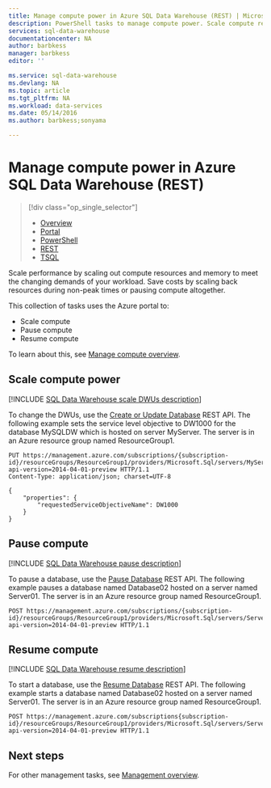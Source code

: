 ```yaml
---
title: Manage compute power in Azure SQL Data Warehouse (REST) | Microsoft Azure
description: PowerShell tasks to manage compute power. Scale compute resources by adjusting DWUs. Or, pause and resume compute resources to save costs.
services: sql-data-warehouse
documentationcenter: NA
author: barbkess
manager: barbkess
editor: ''

ms.service: sql-data-warehouse
ms.devlang: NA
ms.topic: article
ms.tgt_pltfrm: NA
ms.workload: data-services
ms.date: 05/14/2016
ms.author: barbkess;sonyama

---
```

# Manage compute power in Azure SQL Data Warehouse (REST)
> [!div class="op_single_selector"]
> * [Overview](sql-data-warehouse-manage-compute-overview.md)
> * [Portal](sql-data-warehouse-manage-compute-portal.md)
> * [PowerShell](sql-data-warehouse-manage-compute-powershell.md)
> * [REST](sql-data-warehouse-manage-compute-rest-api.md)
> * [TSQL](sql-data-warehouse-manage-compute-tsql.md)
> 
> 

Scale performance by scaling out compute resources and memory to meet the changing demands of your workload. Save costs by scaling back resources during non-peak times or pausing compute altogether. 

This collection of tasks uses the Azure portal to:

* Scale compute
* Pause compute
* Resume compute

To learn about this, see [Manage compute overview](sql-data-warehouse-manage-compute-overview.md).

<a name="scale-performance-bk"></a>
<a name="scale-compute-bk"></a>

## Scale compute power
[!INCLUDE [SQL Data Warehouse scale DWUs description](../../includes/sql-data-warehouse-scale-dwus-description.md)]

To change the DWUs, use the [Create or Update Database](https://msdn.microsoft.com/library/azure/mt163685.aspx) REST API. The following example sets the service level objective to DW1000 for the database MySQLDW which is hosted on server MyServer. The server is in an Azure resource group named ResourceGroup1.

```
PUT https://management.azure.com/subscriptions/{subscription-id}/resourceGroups/ResourceGroup1/providers/Microsoft.Sql/servers/MyServer/databases/MySQLDW?api-version=2014-04-01-preview HTTP/1.1
Content-Type: application/json; charset=UTF-8

{
    "properties": {
        "requestedServiceObjectiveName": DW1000
    }
}
```

<a name="pause-compute-bk"></a>

## Pause compute
[!INCLUDE [SQL Data Warehouse pause description](../../includes/sql-data-warehouse-pause-description.md)]

To pause a database, use the [Pause Database](https://msdn.microsoft.com/library/azure/mt718817.aspx) REST API. The following example pauses a database named Database02 hosted on a server named Server01. The server is in an Azure resource group named ResourceGroup1.

```
POST https://management.azure.com/subscriptions/{subscription-id}/resourceGroups/ResourceGroup1/providers/Microsoft.Sql/servers/Server01/databases/Database02/pause?api-version=2014-04-01-preview HTTP/1.1
```

<a name="resume-compute-bk"></a>

## Resume compute
[!INCLUDE [SQL Data Warehouse resume description](../../includes/sql-data-warehouse-resume-description.md)]

To start a database, use the [Resume Database](https://msdn.microsoft.com/library/azure/mt718820.aspx) REST API. The following example starts a database named Database02 hosted on a server named Server01. The server is in an Azure resource group named ResourceGroup1. 

```
POST https://management.azure.com/subscriptions{subscription-id}/resourceGroups/ResourceGroup1/providers/Microsoft.Sql/servers/Server01/databases/Database02/resume?api-version=2014-04-01-preview HTTP/1.1
```

<a name="next-steps-bk"></a>

## Next steps
For other management tasks, see [Management overview](sql-data-warehouse-overview-manage.md).

<!--Image references-->

<!--Article references-->
[Management overview]: ./sql-data-warehouse-overview-manage.md
[Manage compute overview]: ./sql-data-warehouse-manage-compute-overview.md

<!--MSDN references-->
[Pause Database]: https://msdn.microsoft.com/library/azure/mt718817.aspx
[Resume Database]: https://msdn.microsoft.com/library/azure/mt718820.aspx
[Create or Update Database]: https://msdn.microsoft.com/library/azure/mt163685.aspx

<!--Other Web references-->

[Azure portal]: http://portal.azure.com/
